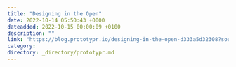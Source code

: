 ```yaml
---
title: "Designing in the Open"
date: 2022-10-14 05:50:43 +0000
dateadded: 2022-10-15 00:00:09 +0100
description: ""
link: "https://blog.prototypr.io/designing-in-the-open-d333a5d32308?source=rss----eb297ea1161a---4"
category:
directory: _directory/prototypr.md
---
```

